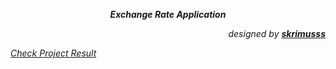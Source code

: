 <p align="center"><em><strong>Exchange Rate Application</strong></em></p>
<p align="right"><em>designed by <a href="https://github.com/skrimusss" target="_blank"> <strong>skrimusss</strong></em></a></p>
<em>
<a align="left" href="https://skrimusss.github.io/Exchange-Rate-App/" target="_blank">Check Project Result</a>
 </em>
